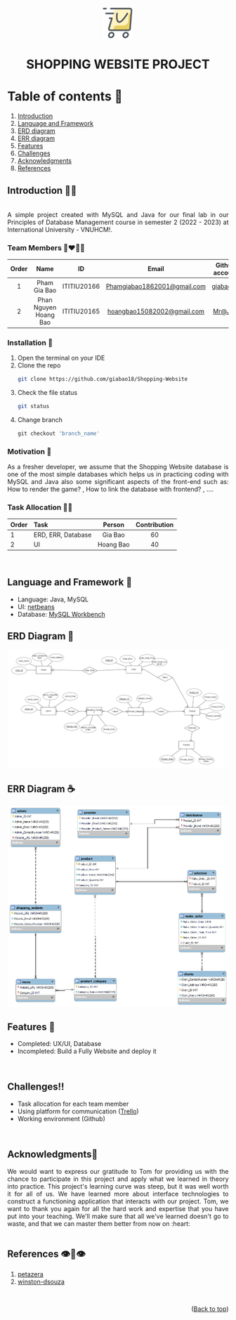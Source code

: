 

<!-- PROJECT LOGO -->
<br />
<div align="center">
  <a href="https://github.com/giabao18/Shopping-Website.git">
    <img src="logo2.png" alt="Logo" width="70" height="70">
  </a>

  <h1 align="center">SHOPPING WEBSITE PROJECT</h3>
</div>

<!-- TABLE OF CONTENTS -->
# Table of contents :round_pushpin:
1. [Introduction](#Introduction)
2. [Language and Framework](#LanguageandFramework)
3. [ERD diagram](#ERD-diagram)
3. [ERR diagram](#ERR-diagram)
4. [Features](#Features)
5. [Challenges](#Challenges)
6. [Acknowledgments](#Acknowledgments)
7. [References](#References)


<!-- ABOUT THE PROJECT -->

## Introduction <a name="Introduction"></a> :face_in_clouds:

<div align="center">
<img src="screenshots/Intro.gif" alt="">
</div>

<div style="text-align:justify">
A simple project created with MySQL and Java for our final lab in our Principles of Database Management course in semester 2 (2022 - 2023) at International University - VNUHCM!.
</div>

### Team Members :couplekiss_man_man:

| Order |         Name          |     ID      |            Email            |                       Github account                        |                              Facebook                              |
| :---: | :-------------------: | :---------: | :-------------------------: | :---------------------------------------------------------: | :----------------------------------------------------------------: |
|   1   |     Pham Gia Bao      | ITITIU20166 | Phamgiabao1862001@gmail.com |           [giabao18](https://github.com/giabao18)           | [Gia Bảo](https://www.facebook.com/profile.php?id=100007374601572) |
|   2   | Phan Nguyen Hoang Bao | ITITIU20165 | hoangbao15082002@gmail.com  | [Mr@JEY](https://github.com/PhanNguyenHoangBao-ITITIU20165) |         [Hoàng Bảo](https://www.facebook.com/kuma.jeyruei)         |
### Installation :dart: 

1. Open the terminal on your IDE
2. Clone the repo
   ```sh
   git clone https://github.com/giabao18/Shopping-Website
   ```
3. Check the file status
   ```sh
   git status
   ```
4. Change branch
   ```js
   git checkout 'branch_name'
   ```

### Motivation :mechanical_arm:

<div style="text-align:justify">
As a fresher developer, we assume that the Shopping Website database is one of the most simple databases which helps us in practicing coding with MySQL and Java also some significant aspects of the front-end such as: How to render the game? , How to link the database with frontend? , ….
</div>

### Task Allocation :ok_man:

| Order | Task                                    |  Person   | Contribution |
| :---- | :-------------------------------------- | :-------: | :----------: |
| 1     | ERD, ERR, Database                |  Gia Bao  |      60      |
| 2     | UI                            | Hoang Bao |      40      |


<br />

## Language and Framework <a name="LanguageandFramework"></a> :sloth:

- Language: Java, MySQL
- UI: [netbeans](https://netbeans.apache.org/)
- Database: [MySQL Workbench](https://www.mysql.com/products/workbench/)
  


## ERD Diagram<a name="ERD-diagram"></a> :tea:
<img src="Entity Relationship Diagram.png" alt="ERD" >



## ERR Diagram<a name="ERR-diagram"></a> ☕
<img src="Enhanced Enitity Relationship Diagrams.png" alt="ERR" >




<!-- FEATURES -->
## Features<a name="Features"> :triangular_flag_on_post:
- Completed: UX/UI, Database
- Incompleted: Build a Fully Website and deploy it
<br />

<!-- CHALLENGES -->
## Challenges<a name="Challenges">:bangbang:

- Task allocation for each team member
- Using platform for communication ([Trello](https://trello.com/b/Ac0ISkzt/bomber-game-oop-project-2022))
- Working environment (Github)
<br />
	
## Acknowledgments<a name="Acknowledgments">:brain:
<div style="text-align:justify">
We would want to express our gratitude to Tom for providing us with the chance to
participate in this project and apply what we learned in theory into practice. This project's
learning curve was steep, but it was well worth it for all of us. We have learned more about interface technologies to construct a functioning application
that interacts with our project. Tom, we want to thank you again for all the hard work and expertise that you have
put into your teaching. We'll make sure that all we've learned doesn't go to waste, and that
we can master them better from now on :heart:
</div>

<br />


## References<a name="References">  :eye::tongue::eye:
1. [petazera](https://github.com/petazeta/youronlineshop)
2. [winston-dsouza](https://github.com/winston-dsouza/ecommerce-website)
<br />

<p align="right">(<a href="#top">Back to top</a>)</p>

<!-- MARKDOWN LINKS & IMAGES -->
